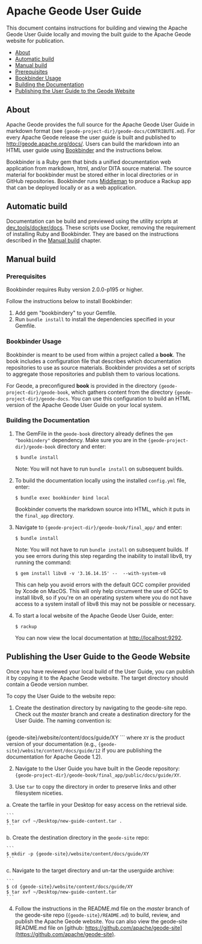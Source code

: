 # Apache Geode User Guide

This document contains instructions for building and viewing the Apache Geode User Guide locally and moving the built guide to the Apache Geode website for publication.

- [About](#about)
- [Automatic build](#automatic-build)
- [Manual build](#manual-build)
 - [Prerequisites](#prerequisites)
 - [Bookbinder Usage](#bookbinder-usage)
 - [Building the Documentation](#building-the-documentation)
- [Publishing the User Guide to the Geode Website](#publishing-the-user-guide-to-the-geode-website)

## About

Apache Geode provides the full source for the Apache Geode User Guide in markdown format (see `{geode-project-dir}/geode-docs/CONTRIBUTE.md`). For every Apache Geode release the user guide is built and published to http://geode.apache.org/docs/. Users can build the markdown into an HTML user guide using [Bookbinder](https://github.com/pivotal-cf/bookbinder) and the instructions below.

Bookbinder is a Ruby gem that binds  a unified documentation web application from markdown, html, and/or DITA source material. The source material for bookbinder must be stored either in local directories or in GitHub repositories. Bookbinder runs [Middleman](http://middlemanapp.com/) to produce a Rackup app that can be deployed locally or as a web application.

## Automatic build

Documentation can be build and previewed using the utility scripts at [dev_tools/docker/docs](https://github.com/apache/geode/tree/develop/dev-tools/docker/docs). These scripts use Docker, removing the requirement of installing Ruby and Bookbinder. They are based on the instructions described in the [Manual build](#manual-build) chapter.

## Manual build

### Prerequisites

Bookbinder requires Ruby version 2.0.0-p195 or higher.

Follow the instructions below to install Bookbinder:

1. Add gem "bookbindery" to your Gemfile.
2. Run `bundle install` to install the dependencies specified in your Gemfile.

### Bookbinder Usage

Bookbinder is meant to be used from within a project called a **book**. The book includes a configuration file that describes which documentation repositories to use as source materials. Bookbinder provides a set of scripts to aggregate those repositories and publish them to various locations.

For Geode, a preconfigured **book** is provided in the directory `{geode-project-dir}/geode-book`, which gathers content from the directory `{geode-project-dir}/geode-docs`. You can use this configuration to build an HTML version of the Apache Geode User Guide on your local system.

### Building the Documentation

1. The GemFile in the `geode-book` directory already defines the `gem "bookbindery"` dependency. Make sure you are in the `{geode-project-dir}/geode-book` directory and enter:

    ```
    $ bundle install
    ```

   Note: You will not have to run `bundle install` on subsequent builds.

2. To build the documentation locally using the installed `config.yml` file, enter:

    ```
    $ bundle exec bookbinder bind local
    ```

   Bookbinder converts the markdown source into HTML, which it puts in the `final_app` directory.

3. Navigate to `{geode-project-dir}/geode-book/final_app/` and enter:

    ```
    $ bundle install
    ```

   Note: You will not have to run `bundle install` on subsequent builds. If you see errors during this step regarding the inability to install libv8, try running the command:
    ```
    $ gem install libv8 -v '3.16.14.15' --  --with-system-v8
    ```
   This can help you avoid errors with the default GCC compiler provided by Xcode on MacOS. This will only help circumvent the use of GCC to install libv8, so if you're on
   an operating system where you do not have access to a system install of libv8 this may not be possible or necessary.


4. To start a local website of the Apache Geode User Guide, enter:

    ```
    $ rackup
    ```

   You can now view the local documentation at <http://localhost:9292>.

## Publishing the User Guide to the Geode Website

Once you have reviewed your local build of the User Guide, you can publish it by copying it to the Apache Geode website. The target directory should contain a Geode version number.

To copy the User Guide to the website repo:

1. Create the destination directory by navigating to the geode-site repo. Check out the *master* branch and create a destination directory for the User Guide. The naming convention is:

    ```
{geode-site}/website/content/docs/guide/XY
    ```
where `XY` is the product version of your documentation (e.g., `{geode-site}/website/content/docs/guide/12` if you are publishing the documentation for Apache Geode 1.2).

2. Navigate to the User Guide you have built in the Geode repository: `{geode-project-dir}/geode-book/final_app/public/docs/guide/XY`.

3. Use `tar` to copy the directory in order to preserve links and other filesystem niceties.

  a. Create the tarfile in your Desktop for easy access on the retrieval side.

    ```
    $ tar cvf ~/Desktop/new-guide-content.tar .
    ```
  b. Create the destination directory in the `geode-site` repo:

    ```
    $ mkdir -p {geode-site}/website/content/docs/guide/XY
    ```

  c. Navigate to the target directory and un-tar the userguide archive:

    ```
    $ cd {geode-site}/website/content/docs/guide/XY
    $ tar xvf ~/Desktop/new-guide-content.tar
    ```

4. Follow the instructions in the README.md file on the *master* branch of the geode-site repo (`{geode-site}/README.md`) to build, review, and publish the Apache Geode website. You can also view the geode-site README.md file on [github: https://github.com/apache/geode-site](https://github.com/apache/geode-site).
